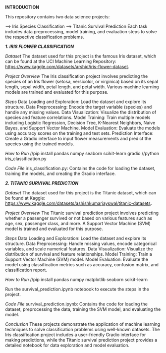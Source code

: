 __INTRODUCTION__

This repository contains two data science projects:

--> Iris Species Classification
--> Titanic Survival Prediction
Each task includes data preprocessing, model training, and evaluation steps to solve the respective classification problems.

*__1. IRIS FLOWER CLASSIFICATION__*

_Dataset_
The dataset used for this project is the famous Iris dataset, which can be found at the UCI Machine Learning Repository: https://www.kaggle.com/datasets/arshid/iris-flower-dataset.

_Project Overview_
The Iris classification project involves predicting the species of an Iris flower (setosa, versicolor, or virginica) based on its sepal length, sepal width, petal length, and petal width. Various machine learning models are trained and evaluated for this purpose.

_Steps_
Data Loading and Exploration: Load the dataset and explore its structure.
Data Preprocessing: Encode the target variable (species) and handle any missing values.
Data Visualization: Visualize the distribution of species and feature correlations.
Model Training: Train multiple models including Logistic Regression, Decision Tree, K-Nearest Neighbors, Naive Bayes, and Support Vector Machine.
Model Evaluation: Evaluate the models using accuracy scores on the training and test sets.
Prediction Interface: Create a Gradio interface to input flower measurements and predict the species using the trained models.

_How to Run_
//pip install pandas numpy seaborn scikit-learn gradio
//python iris_classification.py


_Code File_
iris_classification.py: Contains the code for loading the dataset, training the models, and creating the Gradio interface.


*__2. TITANIC SURVIVAL PREDICTION__*

_Dataset_
The dataset used for this project is the Titanic dataset, which can be found at Kaggle: https://www.kaggle.com/datasets/ashishkumarjayswal/titanic-datasets.

_Project Overview_
The Titanic survival prediction project involves predicting whether a passenger survived or not based on various features such as age, sex, passenger class, and more. A Support Vector Machine (SVM) model is trained and evaluated for this purpose.

_Steps_
Data Loading and Exploration: Load the dataset and explore its structure.
Data Preprocessing: Handle missing values, encode categorical variables, and scale numerical features.
Data Visualization: Visualize the distribution of survival and feature relationships.
Model Training: Train a Support Vector Machine (SVM) model.
Model Evaluation: Evaluate the model using classification metrics such as accuracy, confusion matrix, and classification report.

_How to Run_
//pip install pandas numpy matplotlib seaborn scikit-learn

Run the survival_prediction.ipynb notebook to execute the steps in the project.

_Code File_
survival_prediction.ipynb: Contains the code for loading the dataset, preprocessing the data, training the SVM model, and evaluating the model.

_Conclusion_
These projects demonstrate the application of machine learning techniques to solve classification problems using well-known datasets. The Iris classification project includes a user-friendly Gradio interface for making predictions, while the Titanic survival prediction project provides a detailed notebook for data exploration and model evaluation.
